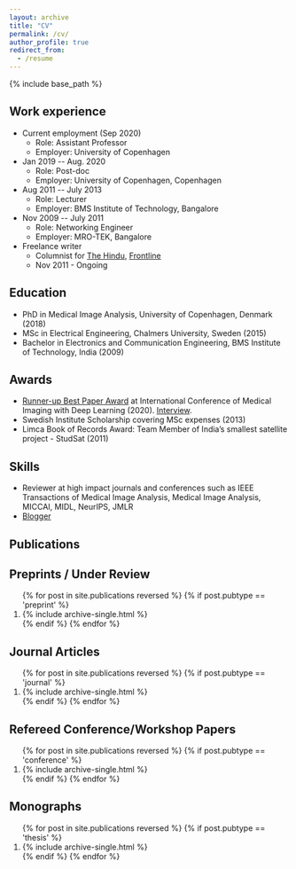 ```yaml
---
layout: archive
title: "CV"
permalink: /cv/
author_profile: true
redirect_from:
  - /resume
---
```


{% include base_path %}

Work experience
---
* Current employment (Sep 2020)
	* Role: Assistant Professor
	* Employer: University of Copenhagen
* Jan 2019 -- Aug. 2020
	* Role: Post-doc 
	* Employer: University of Copenhagen, Copenhagen
* Aug 2011 -- July 2013
	* Role: Lecturer
	* Employer: BMS Institute of Technology, Bangalore
* Nov 2009 -- July 2011
 	* Role: Networking Engineer
	* Employer: MRO-TEK, Bangalore
* Freelance writer
	* Columnist for [The Hindu](https://www.thehindu.com/profile/author/RaghavendraS/), [Frontline](https://frontline.thehindu.com/profile/author/Raghavendra-Selvan/)
	* Nov 2011 - Ongoing

Education
---
* PhD in Medical Image Analysis, University of Copenhagen, Denmark (2018)
* MSc in Electrical Engineering, Chalmers University, Sweden (2015) 
* Bachelor in Electronics and Communication Engineering, BMS Institute of Technology, India (2009) 

Awards
---
* [Runner-up Best Paper Award](https://2020.midl.io/papers/selvan20.html) at International Conference of Medical Imaging with Deep Learning (2020). [Interview](https://rsipvision.com/ComputerVisionNews-2019August/24/).
* Swedish Institute Scholarship covering MSc expenses (2013)
* Limca Book of Records Award: Team Member of India’s smallest satellite project - StudSat (2011)

Skills
---
* Reviewer at high impact journals and conferences such as IEEE Transactions of Medical Image Analysis, Medical Image Analysis, MICCAI, MIDL, NeurIPS, JMLR
* [Blogger](http://blog.sarvajna.in)

Publications
---

Preprints / Under Review
---
<ol>
{% for post in site.publications reversed %}
  {% if post.pubtype == 'preprint' %}
      <li> {% include archive-single.html %} </li>
  {% endif %}
{% endfor %}
</ol>


Journal Articles
---
<ol>
{% for post in site.publications reversed %}
  {% if post.pubtype == 'journal' %}
     <li> {% include archive-single.html %} </li>
  {% endif %}
{% endfor %}
</ol>

Refereed Conference/Workshop Papers
---
<ol>
{% for post in site.publications reversed %}
  {% if post.pubtype == 'conference' %}
  <li>    {% include archive-single.html %} </li>
  {% endif %}
{% endfor %}
</ol>

Monographs
---
<ol>
{% for post in site.publications reversed %}
  {% if post.pubtype == 'thesis' %}
   <li>   {% include archive-single.html %} </li>
  {% endif %}
{% endfor %}
</ol>

